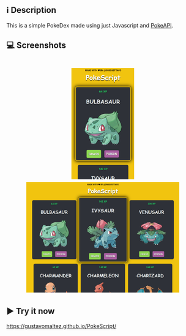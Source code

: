 ## ℹ️ Description
This is a simple PokeDex made using just Javascript and [PokeAPI](https://pokeapi.co/).

## 💻 Screenshots

<h1 align="center">
    <img src="/readme-imgs/2.png" width="164px"/>
    <img src="/readme-imgs/1.png" width="400px"/>
</h1>

## ▶ Try it now
https://gustavomaltez.github.io/PokeScript/

